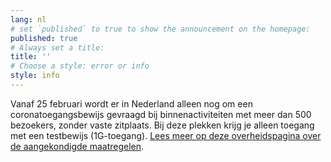 ```yaml
---
lang: nl
# set `published` to true to show the announcement on the homepage:
published: true
# Always set a title:
title: ''
# Choose a style: error or info
style: info
---
```

Vanaf 25 februari wordt er in Nederland alleen nog om een coronatoegangsbewijs gevraagd bij binnenactiviteiten met meer dan 500 bezoekers, zonder vaste zitplaats. Bij deze plekken krijg je alleen toegang met een testbewijs (1G-toegang). <a href="https://www.rijksoverheid.nl/onderwerpen/coronavirus-covid-19/algemene-coronaregels/aangekondigde-maatregelen">Lees meer op deze overheidspagina over de aangekondigde maatregelen</a>.
